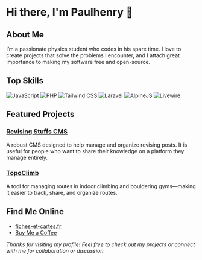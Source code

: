 # Hi there, I'm Paulhenry 👋

## About Me

I’m a passionate physics student who codes in his spare time. I love to create projects that solve the problems I encounter, and I attach great importance to making my software free and open-source.

## Top Skills

![JavaScript](https://img.shields.io/badge/-JavaScript-F7DF1E?logo=javascript&logoColor=black&style=flat-square)
![PHP](https://img.shields.io/badge/-PHP-777BB4?logo=php&logoColor=white&style=flat-square)
![Tailwind CSS](https://img.shields.io/badge/-Tailwind%20CSS-38B2AC?logo=tailwind-css&logoColor=white&style=flat-square)
![Laravel](https://img.shields.io/badge/-Laravel-FF2D20?logo=laravel&logoColor=white&style=flat-square)
![AlpineJS](https://img.shields.io/badge/-AlpineJS-8BC0D0?logo=alpine.js&logoColor=white&style=flat-square)
![Livewire](https://img.shields.io/badge/-Livewire-e95b96?logo=livewire&logoColor=white&style=flat-square)

## Featured Projects

### [Revising Stuffs CMS](https://github.com/paulhenry46/revising-stuffs-cms)
A robust CMS designed to help manage and organize revising posts. It is useful for people who want to share their knowledge on a platform they manage entirely.

### [TopoClimb](https://github.com/paulhenry46/topoclimb)
A tool for managing routes in indoor climbing and bouldering gyms—making it easier to track, share, and organize routes.

## Find Me Online

-  [fiches-et-cartes.fr](https://fiches-et-cartes.fr/u/3)
-  [Buy Me a Coffee](https://buymeacoffee.com/paulhenry)

_Thanks for visiting my profile! Feel free to check out my projects or connect with me for collaboration or discussion._
